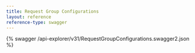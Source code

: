 ```yaml
---
title: Request Group Configurations
layout: reference
reference-type: swagger
---
```


{% swagger /api-explorer/v31/RequestGroupConfigurations.swagger2.json %}
